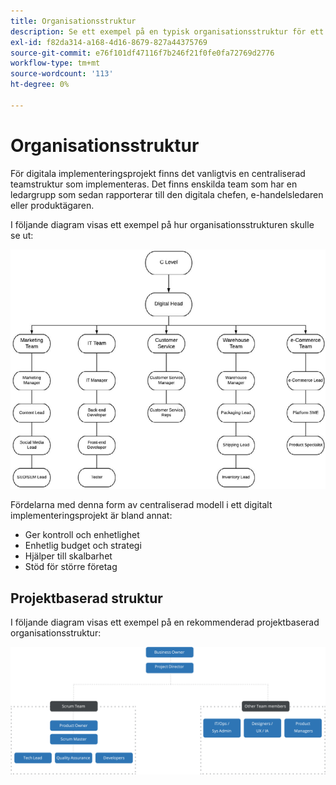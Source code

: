 ```yaml
---
title: Organisationsstruktur
description: Se ett exempel på en typisk organisationsstruktur för ett e-handelsprojekt.
exl-id: f82da314-a168-4d16-8679-827a44375769
source-git-commit: e76f101df47116f7b246f21f0fe0fa72769d2776
workflow-type: tm+mt
source-wordcount: '113'
ht-degree: 0%

---
```


# Organisationsstruktur

För digitala implementeringsprojekt finns det vanligtvis en centraliserad teamstruktur som implementeras. Det finns enskilda team som har en ledargrupp som sedan rapporterar till den digitala chefen, e-handelsledaren eller produktägaren.

I följande diagram visas ett exempel på hur organisationsstrukturen skulle se ut:

![Organisationsstrukturdiagram](../../assets/playbooks/org-structure.png)

Fördelarna med denna form av centraliserad modell i ett digitalt implementeringsprojekt är bland annat:

- Ger kontroll och enhetlighet
- Enhetlig budget och strategi
- Hjälper till skalbarhet
- Stöd för större företag

## Projektbaserad struktur

I följande diagram visas ett exempel på en rekommenderad projektbaserad organisationsstruktur:

![Projektbaserat organisationsstrukturdiagram](../../assets/playbooks/org-structure-project.png)
